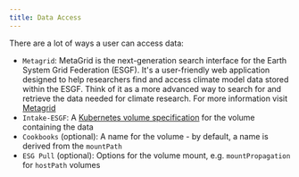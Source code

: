 ```yaml
---
title: Data Access
---
```

There are a lot of ways a user can access data:

* `Metagrid`: MetaGrid is the next-generation search interface for the Earth System Grid Federation (ESGF). It's a user-friendly web application designed to help researchers find and access climate model data stored within the ESGF. Think of it as a more advanced way to search for and retrieve the data needed for climate research. 
For more information visit [Metagrid](./metagrid-guide.md)
* `Intake-ESGF`: A [Kubernetes volume specification](https://kubernetes.io/docs/concepts/storage/volumes/) for the volume containing the data
* `Cookbooks` (optional): A name for the volume - by default, a name is derived from the `mountPath`
* `ESG Pull` (optional): Options for the volume mount, e.g. `mountPropagation` for `hostPath` volumes

